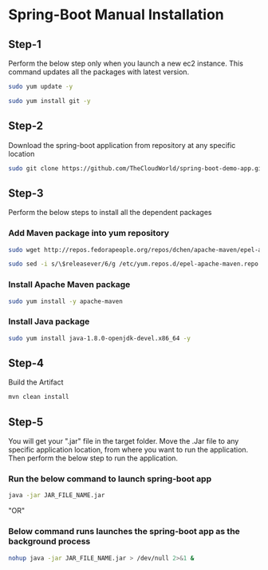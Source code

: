 # Spring-Boot Manual Installation

## Step-1

Perform the below step only when you launch a new ec2 instance. This command updates all the packages with latest version.

```bash
sudo yum update -y
```
```bash
sudo yum install git -y
```

## Step-2

Download the spring-boot application from repository at any specific location

```bash
sudo git clone https://github.com/TheCloudWorld/spring-boot-demo-app.git
```

## Step-3

Perform the below steps to install all the dependent packages

### Add Maven package into yum repository
```bash
sudo wget http://repos.fedorapeople.org/repos/dchen/apache-maven/epel-apache-maven.repo -O /etc/yum.repos.d/epel-apache-maven.repo
```
```bash
sudo sed -i s/\$releasever/6/g /etc/yum.repos.d/epel-apache-maven.repo
```
### Install Apache Maven package
```bash
sudo yum install -y apache-maven
```
### Install Java package
```bash
sudo yum install java-1.8.0-openjdk-devel.x86_64 -y

```

## Step-4

Build the Artifact

```bash
mvn clean install
```

## Step-5

You will get your ".jar" file in the target folder. Move the .Jar file to any specific application location, from where you want to run the application. Then perform the below step to run the application.

### Run the below command to launch spring-boot app
```bash
java -jar JAR_FILE_NAME.jar
```
"OR"
### Below command runs launches the spring-boot app as the background process
```bash
nohup java -jar JAR_FILE_NAME.jar > /dev/null 2>&1 &
```
